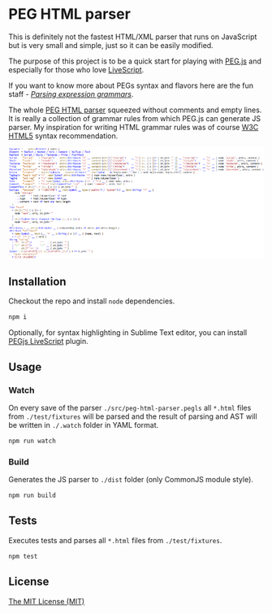 # PEG HTML parser

This is definitely not the fastest HTML/XML parser that runs on JavaScript but is very small and simple, just so it can be easily modified.

The purpose of this project is to be a quick start for playing with [PEG.js][peg-js] and especially for those who love [LiveScript][livescript].

If you want to know more about PEGs syntax and flavors here are the fun staff - [_Parsing expression grammars_][peg-bford].

The whole [PEG HTML parser](./src/peg-html-parser.pegls) squeezed without comments and empty lines. It is really a collection of grammar rules from which PEG.js can generate JS parser.
My inspiration for writing HTML grammar rules was of course [W3C HTML5][w3c-html5] syntax recommendation.

![PEG HTML parser grammar](./assets/peg-html-parser.png)

## Installation

Checkout the repo and install `node` dependencies.

```sh
npm i
```

Optionally, for syntax highlighting in Sublime Text editor, you can install [PEGjs LiveScript][pegjs-sublime] plugin.

## Usage

### Watch

On every save of the parser `./src/peg-html-parser.pegls` all `*.html` files from `./test/fixtures` will be parsed and the result of parsing and AST will be written in `./.watch` folder in YAML format.

```sh
npm run watch
```

### Build

Generates the JS parser to `./dist` folder (only CommonJS module style).

```sh
npm run build
```

## Tests

Executes tests and parses all `*.html` files from `./test/fixtures`.

```sh
npm test
```

## License

[The MIT License (MIT)][license]

[peg-js]: https://github.com/pegjs/pegjs
[peg-bford]: http://bford.info/packrat
[livescript]: https://github.com/gkz/LiveScript
[pegjs-sublime]: https://packagecontrol.io/packages/PEGjs%20LiveScript
[w3c-html5]: https://www.w3.org/TR/html5/syntax.html
[license]: https://github.com/tgrospic/peg-html-parser/blob/master/LICENSE

